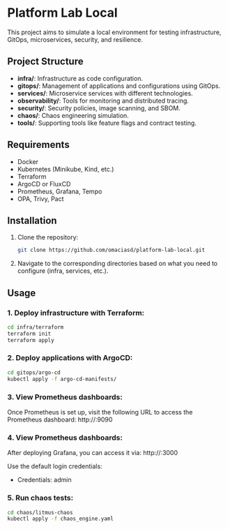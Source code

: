 # Platform Lab Local

This project aims to simulate a local environment for testing infrastructure, GitOps, microservices, security, and resilience.

## Project Structure

- **infra/**: Infrastructure as code configuration.
- **gitops/**: Management of applications and configurations using GitOps.
- **services/**: Microservice services with different technologies.
- **observability/**: Tools for monitoring and distributed tracing.
- **security/**: Security policies, image scanning, and SBOM.
- **chaos/**: Chaos engineering simulation.
- **tools/**: Supporting tools like feature flags and contract testing.

## Requirements

- Docker
- Kubernetes (Minikube, Kind, etc.)
- Terraform
- ArgoCD or FluxCD
- Prometheus, Grafana, Tempo
- OPA, Trivy, Pact

## Installation

1. Clone the repository:
    ```bash
    git clone https://github.com/omaciasd/platform-lab-local.git
    ```

2. Navigate to the corresponding directories based on what you need to configure (infra, services, etc.).

## Usage

### 1. Deploy infrastructure with Terraform:

```bash
cd infra/terraform
terraform init
terraform apply
```

### 2. Deploy applications with ArgoCD:

```bash
cd gitops/argo-cd
kubectl apply -f argo-cd-manifests/
```

### 3. View Prometheus dashboards:

Once Prometheus is set up, visit the following URL to access the Prometheus dashboard:
http://<prometheus-server-ip>:9090

### 4. View Prometheus dashboards:

After deploying Grafana, you can access it via:
http://<grafana-server-ip>:3000

Use the default login credentials:

- Credentials: admin

### 5. Run chaos tests:

```bash
cd chaos/litmus-chaos
kubectl apply -f chaos_engine.yaml
```
